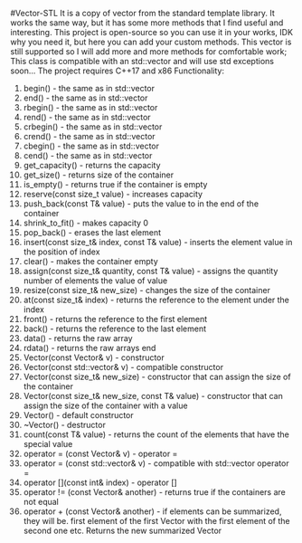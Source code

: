 #Vector-STL
It is a copy of vector from the standard template library. It works the same way, but it has some more methods that I find useful and interesting. This project is open-source so you can use it in your works, IDK why you need it, but here you can add your custom methods. This vector is still supported so I will add more and more methods for comfortable work;
This class is compatible with an std::vector and will use std exceptions soon...
The project requires C++17 and x86
Functionality:
1) begin() - the same as in std::vector
2) end() - the same as in std::vector
3) rbegin() - the same as in std::vector
4) rend() - the same as in std::vector
5) crbegin() - the same as in std::vector
6) crend() - the same as in std::vector
7) cbegin() - the same as in std::vector
8) cend() - the same as in std::vector
9) get_capacity() - returns the capacity
10) get_size() - returns size of the container 
11) is_empty() - returns true if the container is empty
12) reserve(const size_t value) - increases capacity
13) push_back(const T& value) - puts the value to in the end of the container
14) shrink_to_fit() - makes capacity 0
15) pop_back() - erases the last element
16) insert(const size_t& index, const T& value) - inserts the element value in the position of index
17) clear() - makes the container empty
18) assign(const size_t& quantity, const T& value) - assigns the quantity number of elements the value of value
19) resize(const size_t& new_size) - changes the size of the container
20) at(const size_t& index) - returns the reference to the element under the index
21) front() - returns the reference to the first element
22) back() - returns the reference to the last element
23) data() - returns the raw array
24) rdata() -  returns the raw arrays end
25) Vector(const Vector& v) - constructor
26) Vector(const std::vector<T>& v) - compatible constructor
27) Vector(const size_t& new_size) - constructor that can assign the size of the container
28) Vector(const size_t& new_size, const T& value) - constructor that can assign the size of the container with a value
29) Vector() - default constructor 
30) ~Vector() - destructor
31) count(const T& value) - returns the count of the elements that have the special value
32) operator = (const Vector& v) - operator = 
33) operator = (const std::vector<T>& v) - compatible with std::vector operator =
34) operator [](const int& index) - operator []
35) operator != (const Vector& another) - returns true if the containers are not equal
36) operator + (const Vector& another) - if elements can be summarized, they will be. first element of the first Vector with the first element of the second one etc. Returns the new summarized Vector 
